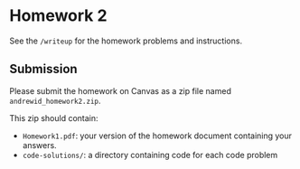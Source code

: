 # Homework 2

See the `/writeup` for the homework problems and instructions.


## Submission

Please submit the homework on Canvas as a zip file named `andrewid_homework2.zip`. 

This zip should contain:
 - `Homework1.pdf`: your version of the homework document containing your answers.
 - `code-solutions/`: a directory containing code for each code problem
